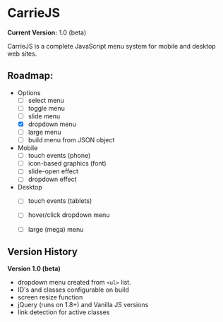 CarrieJS
========

**Current Version:** 1.0 (beta)

CarrieJS is a complete JavaScript menu system for mobile and desktop web sites.

## Roadmap:

- Options
  - [ ] select menu
  - [ ] toggle menu
  - [ ] slide menu
  - [x] dropdown menu
  - [ ] large menu
  - [ ] build menu from JSON object

- Mobile
  - [ ] touch events (phone)
  - [ ] icon-based graphics (font)
  - [ ] slide-open effect
  - [ ] dropdown effect

- Desktop
  - [ ] touch events (tablets)
  - [ ] hover/click dropdown menu
  - [ ] large (mega) menu



## Version History

**Version 1.0 (beta)**
- dropdown menu created from `<ul>` list.
- ID's and classes configurable on build
- screen resize function
- jQuery (runs on 1.8+) and Vanilla JS versions
- link detection for active classes
